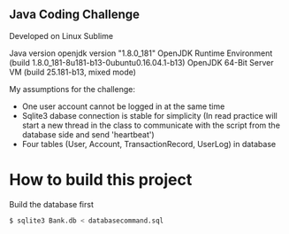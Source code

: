 ## Java Coding Challenge

Developed on Linux Sublime

Java version
openjdk version "1.8.0_181"
OpenJDK Runtime Environment (build 1.8.0_181-8u181-b13-0ubuntu0.16.04.1-b13)
OpenJDK 64-Bit Server VM (build 25.181-b13, mixed mode)

My assumptions for the challenge:  
  - One user account cannot be logged in at the same time
  - Sqlite3 dabase connection is stable for simplicity (In read practice will start a new thread in the class to communicate with the script from the database side and send 'heartbeat')
  - Four tables (User, Account, TransactionRecord, UserLog) in database

# How to build this project

Build the database first
```sh
$ sqlite3 Bank.db < databasecommand.sql
```



